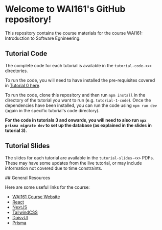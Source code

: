 # Welcome to WAI161's GitHub repository!

This repository contains the course materials for the course WAI161: Introduction to Software Egnineering.

## Tutorial Code

The complete code for each tutorial is available in the `tutorial-code-<x>` directories. 

To run the code, you will need to have installed the pre-requisites covered in [Tutorial 0 here](https://medium.com/warwick-artificial-intelligence/wai261-tutorial-0-setting-up-vscode-git-and-nodejs-71ed3e0ef3d3).

To run the code, clone this repository and then run `npm install` in the directory of the tutorial you want to run (e.g. `tutorial-1-code`). Once the dependencies have been installed, you can run the code using `npm run dev` (again in the specific tutorial's code directory).

**For the code in tutorials 3 and onwards, you will need to also run `npx prisma migrate dev` to set up the database (as explained in the slides in tutorial 3).**

## Tutorial Slides

The slides for each tutorial are available in the `tutorial-slides-<x>` PDFs. These may have some updates from the live tutorial, or may include information not covered due to time constraints.

## General Resources

Here are some useful links for the course:

- [WAI161 Course Website](https://warwick.ai/wai161/)
- [React](https://reactjs.org/)
- [NextJS](https://nextjs.org/)
- [TailwindCSS](https://tailwindcss.com/)
- [DaisyUI](https://daisyui.com/)
- [Prisma](https://www.prisma.io/)
